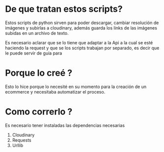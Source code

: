 # De que tratan estos scripts? 

Estos scripts de python sirven para poder descargar, cambiar resolución de imágenes y subirlas a cloudinary, además guarda los links de las imágenes subidas en un archivo de texto. 

Es necesario aclarar que se lo tiene que adaptar a la Api a la cual se esté haciendo la request y que se los scripts trabajan por separado, es decir que le puede servir de guía para 

# Porque lo creé ? 

Esto lo hice porque lo necesité en su momento para la creación de un ecommerce y necesitaba automatizar el proceso. 

# Como correrlo ? 
Es necesario tener instaladas las dependencias necesarias
1) Cloudinary
2) Requests 
3) Urllib
